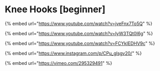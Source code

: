 # Knee Hooks \[beginner]

{% embed url="https://www.youtube.com/watch?v=jveFnx7To5Q" %}

{% embed url="https://www.youtube.com/watch?v=IyW3TQt0I6g" %}

{% embed url="https://www.youtube.com/watch?v=FCYkIEDHV9c" %}

{% embed url="https://www.instagram.com/p/CPu_glsgv20/" %}

{% embed url="https://vimeo.com/295329491" %}

